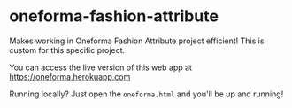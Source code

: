 # oneforma-fashion-attribute
Makes working in Oneforma Fashion Attribute project efficient! This is custom for this specific project.

You can access the live version of this web app at https://oneforma.herokuapp.com

Running locally? Just open the `oneforma.html` and you'll be up and running!

